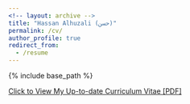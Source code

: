 ```yaml
---
<!-- layout: archive -->
title: "Hassan Alhuzali (حسن)"
permalink: /cv/
author_profile: true
redirect_from:
  - /resume
---
```


{% include base_path %}

[Click to View My Up-to-date Curriculum Vitae [PDF]](https://hasanhuz.github.io/files/2017_Nov_Alhuzali_academic_cv.pdf)

<!-- <embed src="https://github.com/hasanhuz/halhuzali.github.io/tree/master/files2017_Nov_Alhuzali_academic_cv.pdf" width="650" height="1800" type='application/pdf'> -->
